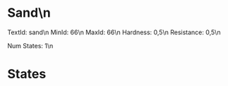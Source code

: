 # Sand\n
TextId: sand\n
MinId: 66\n
MaxId: 66\n
Hardness: 0,5\n
Resistance: 0,5\n

Num States: 1\n
# States
```

```